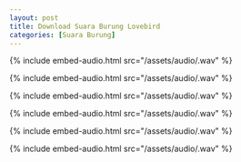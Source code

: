 ```yaml
---
layout: post
title: Download Suara Burung Lovebird
categories: [Suara Burung]
---
```


{% include embed-audio.html src="/assets/audio/<audio-source-name>.wav" %}

{% include embed-audio.html src="/assets/audio/<audio-source-name>.wav" %}

{% include embed-audio.html src="/assets/audio/<audio-source-name>.wav" %}

{% include embed-audio.html src="/assets/audio/<audio-source-name>.wav" %}

{% include embed-audio.html src="/assets/audio/<audio-source-name>.wav" %}

{% include embed-audio.html src="/assets/audio/<audio-source-name>.wav" %}